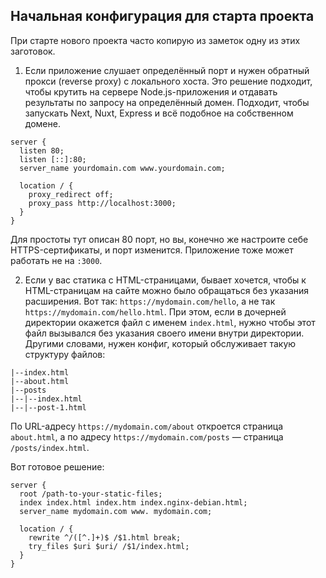 ## Начальная конфигурация для старта проекта

При старте нового проекта часто копирую из заметок одну из этих заготовок.

1. Если приложение слушает определённый порт и нужен обратный прокси (reverse proxy) с локального хоста. Это решение подходит, чтобы крутить на сервере Node.js-приложения и отдавать результаты по запросу на определённый домен. Подходит, чтобы запускать Next, Nuxt, Express и всё подобное на собственном домене.

```nginxconf
server {
  listen 80;
  listen [::]:80;
  server_name yourdomain.com www.yourdomain.com;

  location / {
    proxy_redirect off;
    proxy_pass http://localhost:3000;
  }
}
```

Для простоты тут описан 80 порт, но вы, конечно же настроите себе HTTPS-сертификаты, и порт изменится. Приложение тоже может работать не на `:3000`.

2. Если у вас статика с HTML-страницами, бывает хочется, чтобы к HTML-страницам на сайте можно было обращаться без указания расширения. Вот так: `https://mydomain.com/hello`, а не так `https://mydomain.com/hello.html`. При этом, если в дочерней директории окажется файл с именем `index.html`, нужно чтобы этот файл вызывался без указания своего имени внутри директории. Другими словами, нужен конфиг, который обслуживает такую структуру файлов:

```
|--index.html
|--about.html
|--posts
|--|--index.html
|--|--post-1.html
```

По URL-адресу `https://mydomain.com/about` откроется страница `about.html`, а по адресу `https://mydomain.com/posts` — страница `/posts/index.html`.

Вот готовое решение:

```nginxconf
server {
  root /path-to-your-static-files;
  index index.html index.htm index.nginx-debian.html;
  server_name mydomain.com www. mydomain.com;

  location / {
    rewrite ^/([^.]+)$ /$1.html break;
    try_files $uri $uri/ /$1/index.html;
  }
}
```
